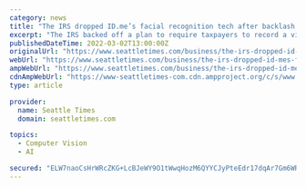 ```yaml
---
category: news
title: "The IRS dropped ID.me’s facial recognition tech after backlash. WA is rolling it out in June"
excerpt: "The IRS backed off a plan to require taxpayers to record a video of their faces to access records. Now, Washington is rolling out the tech for its unemployment system."
publishedDateTime: 2022-03-02T13:00:00Z
originalUrl: "https://www.seattletimes.com/business/the-irs-dropped-id-mes-facial-recognition-tech-after-backlash-wa-is-rolling-it-out-in-june/"
webUrl: "https://www.seattletimes.com/business/the-irs-dropped-id-mes-facial-recognition-tech-after-backlash-wa-is-rolling-it-out-in-june/"
ampWebUrl: "https://www.seattletimes.com/business/the-irs-dropped-id-mes-facial-recognition-tech-after-backlash-wa-is-rolling-it-out-in-june/?amp=1"
cdnAmpWebUrl: "https://www-seattletimes-com.cdn.ampproject.org/c/s/www.seattletimes.com/business/the-irs-dropped-id-mes-facial-recognition-tech-after-backlash-wa-is-rolling-it-out-in-june/?amp=1"
type: article

provider:
  name: Seattle Times
  domain: seattletimes.com

topics:
  - Computer Vision
  - AI

secured: "ELW7naoCsHrWRcZKG+LcBJeWY9O1tWwqHozM6QYYCJyPteEdr17dqAr7Gm6WRT0KtCvQfxdBbkMsWUN5JAFrJQL1RUX72eP2n/zf6p630e5ax6fdrfJBwaaFZPYHNE09qigIMJmMSFSeYrPckRjueY4g76+lUJU0V3ZgNDC7TDOQIu/UF/qt3GCuwWprE/E65rknSlwKIcJiWCUvDxVIg+LX3poOhSVJgvQztkivW2+OuHAjBsCZsb3mbG/rYzXUflCioGKINfhTjC4hE/R7WNRfyttkrrwm/+0a1Q/ODpi+sIkBWKph+7VkEdAL9lIhK8Lcx3yRbcSfg6vS6aPijjRfYEp0B2GDktEaZ32oEXM=;EFMYlmgS6AMwYgPCUsTiWA=="
---
```


